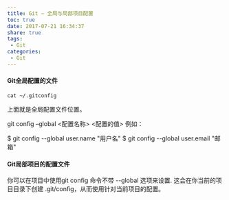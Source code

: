 ```yaml
---
title: Git – 全局与局部项目配置
toc: true
date: 2017-07-21 16:34:37
share: true
tags:
 - Git
categories:
 - Git
---
```


#### Git全局配置的文件
```
cat ~/.gitconfig 
```
上面就是全局配置文件位置。

git config –global <配置名称> <配置的值>  例如：

$ git config --global user.name "用户名"
$ git config --global user.email "邮箱"

#### Git局部项目的配置文件

你可以在项目中使用git config 命令不带 --global 选项来设置. 这会在你当前的项目目录下创建 .git/config，从而使用针对当前项目的配置。

